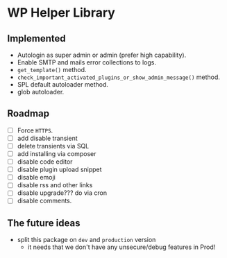# WP Helper Library

## Implemented
- Autologin as super admin or admin (prefer high capability).
- Enable SMTP and mails error collections to logs.
- `get_template()` method.
- `check_important_activated_plugins_or_show_admin_message()` method.
- SPL default autoloader method.
- glob autoloader.

## Roadmap
- [ ] Force `HTTPS`.
- [ ] add disable transient
- [ ] delete transients via SQL
- [ ] add installing via composer
- [ ] disable code editor
- [ ] disable plugin upload snippet
- [ ] disable emoji 
- [ ] disable rss and other links
- [ ] disable upgrade??? do via cron
- [ ] disable comments.

## The future ideas  

- split this package on `dev` and `production` version  
    - it needs that we don't have any unsecure/debug features in Prod! 